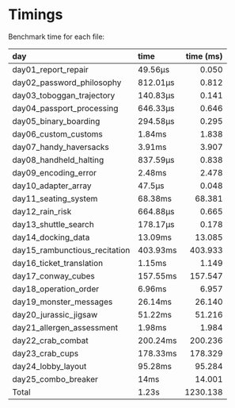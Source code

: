 Timings
================

Benchmark time for each file:

| day                           | time     | time (ms) |
|:------------------------------|:---------|----------:|
| day01_report_repair           | 49.56µs  |     0.050 |
| day02_password_philosophy     | 812.01µs |     0.812 |
| day03_toboggan_trajectory     | 140.83µs |     0.141 |
| day04_passport_processing     | 646.33µs |     0.646 |
| day05_binary_boarding         | 294.58µs |     0.295 |
| day06_custom_customs          | 1.84ms   |     1.838 |
| day07_handy_haversacks        | 3.91ms   |     3.907 |
| day08_handheld_halting        | 837.59µs |     0.838 |
| day09_encoding_error          | 2.48ms   |     2.478 |
| day10_adapter_array           | 47.5µs   |     0.048 |
| day11_seating_system          | 68.38ms  |    68.381 |
| day12_rain_risk               | 664.88µs |     0.665 |
| day13_shuttle_search          | 178.17µs |     0.178 |
| day14_docking_data            | 13.09ms  |    13.085 |
| day15_rambunctious_recitation | 403.93ms |   403.933 |
| day16_ticket_translation      | 1.15ms   |     1.149 |
| day17_conway_cubes            | 157.55ms |   157.547 |
| day18_operation_order         | 6.96ms   |     6.957 |
| day19_monster_messages        | 26.14ms  |    26.140 |
| day20_jurassic_jigsaw         | 51.22ms  |    51.216 |
| day21_allergen_assessment     | 1.98ms   |     1.984 |
| day22_crab_combat             | 200.24ms |   200.236 |
| day23_crab_cups               | 178.33ms |   178.329 |
| day24_lobby_layout            | 95.28ms  |    95.284 |
| day25_combo_breaker           | 14ms     |    14.001 |
| Total                         | 1.23s    |  1230.138 |
